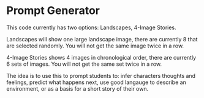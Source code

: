 # Prompt Generator

This code currently has two options: Landscapes, 4-Image Stories. 

Landscapes will show one large landscape image, there are currently 8 that are selected randomly. You will not get the same image twice in a row.

4-Image Stories shows 4 images in chronological order, there are currently 6 sets of images. You will not get the same set twice in a row.

The idea is to use this to prompt students to: infer characters thoughts and feelings, predict what happens next, use good langauge to describe an environment, or as a basis for a short story of their own.
